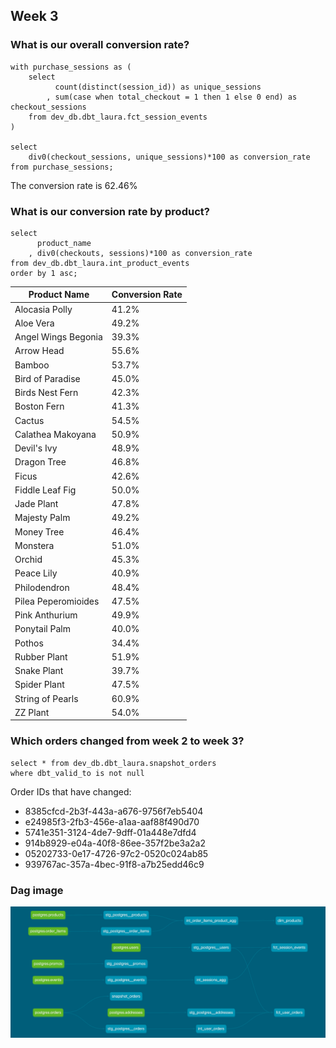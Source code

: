 ## Week 3

### What is our overall conversion rate?

```
with purchase_sessions as (
    select
          count(distinct(session_id)) as unique_sessions
        , sum(case when total_checkout = 1 then 1 else 0 end) as checkout_sessions
    from dev_db.dbt_laura.fct_session_events
)

select
    div0(checkout_sessions, unique_sessions)*100 as conversion_rate
from purchase_sessions;
```

The conversion rate is 62.46%

### What is our conversion rate by product?

```
select
      product_name
    , div0(checkouts, sessions)*100 as conversion_rate
from dev_db.dbt_laura.int_product_events
order by 1 asc;
```

| Product Name                         |  Conversion Rate   |
|--------------------------------------|--------------------|
| Alocasia Polly                       | 41.2%              |
| Aloe Vera                            | 49.2%              |
| Angel Wings Begonia                  | 39.3%              |
| Arrow Head                           | 55.6%              |
| Bamboo                               | 53.7%              |
| Bird of Paradise                     | 45.0%              |
| Birds Nest Fern                      | 42.3%              |
| Boston Fern                          | 41.3%              |
| Cactus                               | 54.5%              |
| Calathea Makoyana                    | 50.9%              |
| Devil's Ivy                          | 48.9%              |
| Dragon Tree                          | 46.8%              |
| Ficus                                | 42.6%              |
| Fiddle Leaf Fig                      | 50.0%              |
| Jade Plant                           | 47.8%              |
| Majesty Palm                         | 49.2%              |
| Money Tree                           | 46.4%              |
| Monstera                             | 51.0%              |
| Orchid                               | 45.3%              |
| Peace Lily                           | 40.9%              |
| Philodendron                         | 48.4%              |
| Pilea Peperomioides                  | 47.5%              |
| Pink Anthurium                       | 49.9%              |
| Ponytail Palm                        | 40.0%              |
| Pothos                               | 34.4%              |
| Rubber Plant                         | 51.9%              |
| Snake Plant                          | 39.7%              |
| Spider Plant                         | 47.5%              |
| String of Pearls                     | 60.9%              |
| ZZ Plant                             | 54.0%              |


### Which orders changed from week 2 to week 3? 

```
select * from dev_db.dbt_laura.snapshot_orders 
where dbt_valid_to is not null
```

Order IDs that have changed:
* 8385cfcd-2b3f-443a-a676-9756f7eb5404
* e24985f3-2fb3-456e-a1aa-aaf88f490d70
* 5741e351-3124-4de7-9dff-01a448e7dfd4
* 914b8929-e04a-40f8-86ee-357f2be3a2a2
* 05202733-0e17-4726-97c2-0520c024ab85
* 939767ac-357a-4bec-91f8-a7b25edd46c9

### Dag image

![DAG](https://github.com/whalenmlaura/course-dbt/blob/main/greenery/laura_dag_week_3.png)

